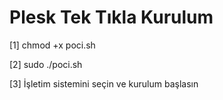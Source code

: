# Plesk Tek Tıkla Kurulum

[1] chmod +x poci.sh

[2] sudo ./poci.sh

[3] İşletim sistemini seçin ve kurulum başlasın
